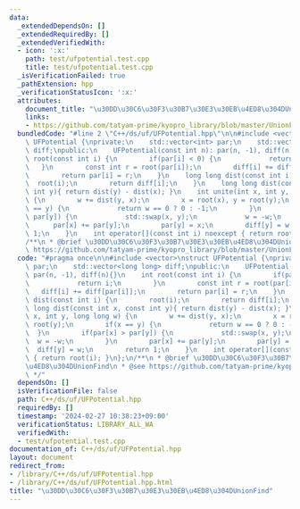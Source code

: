 ```yaml
---
data:
  _extendedDependsOn: []
  _extendedRequiredBy: []
  _extendedVerifiedWith:
  - icon: ':x:'
    path: test/ufpotential.test.cpp
    title: test/ufpotential.test.cpp
  _isVerificationFailed: true
  _pathExtension: hpp
  _verificationStatusIcon: ':x:'
  attributes:
    document_title: "\u30DD\u30C6\u30F3\u30B7\u30E3\u30EB\u4ED8\u304DUnionFind"
    links:
    - https://github.com/tatyam-prime/kyopro_library/blob/master/UnionFind.cpp
  bundledCode: "#line 2 \"C++/ds/uf/UFPotential.hpp\"\n\n#include <vector>\nstruct\
    \ UFPotential {\nprivate:\n    std::vector<int> par;\n    std::vector<long long>\
    \ diff;\npublic:\n    UFPotential(const int n): par(n, -1), diff(n){}\n    int\
    \ root(const int i) {\n        if(par[i] < 0) {\n            return i;\n     \
    \   }\n        const int r = root(par[i]);\n        diff[i] += diff[par[i]];\n\
    \        return par[i] = r;\n    }\n    long long dist(const int i) {\n      \
    \  root(i);\n        return diff[i];\n    }\n    long long dist(const int x, const\
    \ int y){ return dist(y) - dist(x); }\n    int unite(int x, int y, long long w)\
    \ {\n        w += dist(y, x);\n        x = root(x), y = root(y);\n        if(x\
    \ == y) {\n            return w == 0 ? 0 : -1;\n        }\n        if(par[x] >\
    \ par[y]) {\n            std::swap(x, y);\n            w = -w;\n        }\n  \
    \      par[x] += par[y];\n        par[y] = x;\n        diff[y] = w;\n        return\
    \ 1;\n    }\n    int operator[](const int i) noexcept { return root(i); }\n};\n\
    /**\n * @brief \u30DD\u30C6\u30F3\u30B7\u30E3\u30EB\u4ED8\u304DUnionFind\n * @see\
    \ https://github.com/tatyam-prime/kyopro_library/blob/master/UnionFind.cpp\n */\n"
  code: "#pragma once\n\n#include <vector>\nstruct UFPotential {\nprivate:\n    std::vector<int>\
    \ par;\n    std::vector<long long> diff;\npublic:\n    UFPotential(const int n):\
    \ par(n, -1), diff(n){}\n    int root(const int i) {\n        if(par[i] < 0) {\n\
    \            return i;\n        }\n        const int r = root(par[i]);\n     \
    \   diff[i] += diff[par[i]];\n        return par[i] = r;\n    }\n    long long\
    \ dist(const int i) {\n        root(i);\n        return diff[i];\n    }\n    long\
    \ long dist(const int x, const int y){ return dist(y) - dist(x); }\n    int unite(int\
    \ x, int y, long long w) {\n        w += dist(y, x);\n        x = root(x), y =\
    \ root(y);\n        if(x == y) {\n            return w == 0 ? 0 : -1;\n      \
    \  }\n        if(par[x] > par[y]) {\n            std::swap(x, y);\n          \
    \  w = -w;\n        }\n        par[x] += par[y];\n        par[y] = x;\n      \
    \  diff[y] = w;\n        return 1;\n    }\n    int operator[](const int i) noexcept\
    \ { return root(i); }\n};\n/**\n * @brief \u30DD\u30C6\u30F3\u30B7\u30E3\u30EB\
    \u4ED8\u304DUnionFind\n * @see https://github.com/tatyam-prime/kyopro_library/blob/master/UnionFind.cpp\n\
    \ */"
  dependsOn: []
  isVerificationFile: false
  path: C++/ds/uf/UFPotential.hpp
  requiredBy: []
  timestamp: '2024-02-27 10:38:23+09:00'
  verificationStatus: LIBRARY_ALL_WA
  verifiedWith:
  - test/ufpotential.test.cpp
documentation_of: C++/ds/uf/UFPotential.hpp
layout: document
redirect_from:
- /library/C++/ds/uf/UFPotential.hpp
- /library/C++/ds/uf/UFPotential.hpp.html
title: "\u30DD\u30C6\u30F3\u30B7\u30E3\u30EB\u4ED8\u304DUnionFind"
---
```

